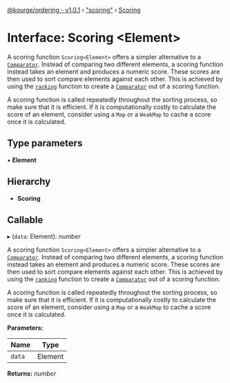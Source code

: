 [@kourge/ordering - v1.0.1](../README.md) › ["scoring"](../modules/_scoring_.md) › [Scoring](_scoring_.scoring.md)

# Interface: Scoring <**Element**>

A scoring function `Scoring<Element>` offers a simpler alternative to a
[`Comparator`](_comparator_.comparator.md). Instead of comparing two different elements, a
scoring function instead takes an element and produces a numeric score. These
scores are then used to sort compare elements against each other. This is
achieved by using the [`ranking`](../modules/_comparator_.md#ranking) function to create a
[`Comparator`](_comparator_.comparator.md) out of a scoring function.

A scoring function is called repeatedly throughout the sorting process, so
make sure that it is efficient. If it is computationally costly to calculate
the score of an element, consider using a `Map` or a `WeakMap` to cache a
score once it is calculated.

## Type parameters

▪ **Element**

## Hierarchy

* **Scoring**

## Callable

▸ (`data`: Element): *number*

A scoring function `Scoring<Element>` offers a simpler alternative to a
[`Comparator`](_comparator_.comparator.md). Instead of comparing two different elements, a
scoring function instead takes an element and produces a numeric score. These
scores are then used to sort compare elements against each other. This is
achieved by using the [`ranking`](../modules/_comparator_.md#ranking) function to create a
[`Comparator`](_comparator_.comparator.md) out of a scoring function.

A scoring function is called repeatedly throughout the sorting process, so
make sure that it is efficient. If it is computationally costly to calculate
the score of an element, consider using a `Map` or a `WeakMap` to cache a
score once it is calculated.

**Parameters:**

Name | Type |
------ | ------ |
`data` | Element |

**Returns:** *number*
